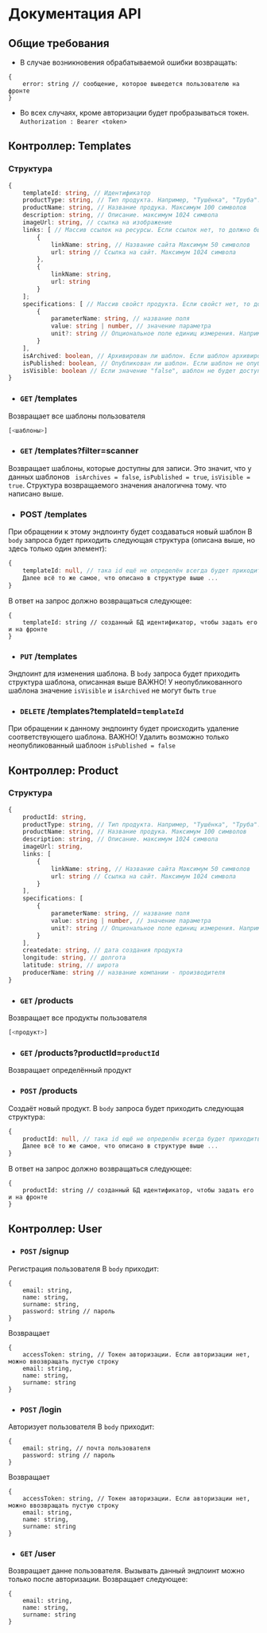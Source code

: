 # Документация API

## Общие требования
- В случае возникновения обрабатываемой ошибки возвращать:
```
{
    error: string // сообщение, которое выведется пользователю на фронте
}
```

- Во всех случаях, кроме авторизации будет пробразываться токен. ```Authorization : Bearer <token>```


## Контроллер: Templates
### Структура
```typescript
{
    templateId: string, // Идентификатор
    productType: string, // Тип продукта. Например, "Тушёнка", "Труба". Максимум 50 символов
    productName: string, // Название продука. Максимум 100 символов
    description: string, // Описание. максимум 1024 символа 
    imageUrl: string, // ссылка на изображение
    links: [ // Массив ссылок на ресурсы. Если ссылок нет, то должно быть равно пустому массиву "[]"
        {
            linkName: string, // Название сайта Максимум 50 символов
            url: string // Ссылка на сайт. Максимум 1024 символа
        },
        {
            linkName: string,
            url: string
        }
    ];
    specifications: [ // Массив свойст продукта. Если свойст нет, то должен быть просто пустой массив "[]"
        {
            parameterName: string, // название поля
            value: string | number, // значение параметра
            unit?: string // Опциональное поле единиц измерения. Например, кг, см ...
        }
    ],
    isArchived: boolean, // Архивирован ли шаблон. Если шаблон архивирован, то он не доступен для записи. Это аналог удаления, т.к. уже опубликованный (он записан на block-chai) шаблон нельзя удалить
    isPublished: boolean, // Опубликован ли шаблон. Если шаблон не опубликован, то он не записан в block-chain и его ещё можно редактировать
    isVisible: boolean // Если значение "false", шаблон не будет доступен для записи через мобильное приложение. 
}
```

- ### ```GET``` /templates
Возвращает все шаблоны пользователя
```typescript
[<шаблоны>]
```
- ### ```GET``` /templates?filter=scanner 
Возвращает шаблоны, которые доступны для записи. Это значит, что у данных шаблонов ``` isArchives = false```, ```isPublished = true```, ```isVisible = true```. Структура возвращаемого значения аналогична тому. что написано выше.

- ### POST /templates
При обращении к этому эндпоинту будет создаваться новый шаблон
В ```body``` запроса будет приходить следующая структура (описана выше, но здесь только один элемент):
```typescript
{
    templateId: null, // така id ещё не определён всегда будет приходить "null" 
    Далее всё то же самое, что описано в структуре выше ...
}
```
В ответ на запрос должно возвращаться следующее:
```
{
    templateId: string // созданный БД идентификатор, чтобы задать его и на фронте
}
```

- ### ```PUT``` /templates
Эндпоинт для изменения шаблона. В ```body``` запроса будет приходить структура шаблона, описанная выше
ВАЖНО! У неопубликованного шаблона значение ```isVisible``` и ```isArchived``` не могут быть ```true```

- ### ```DELETE``` /templates?templateId=```templateId```
При обращении к данному эндпоинту будет происходить удаление соответствующего шаблона. ВАЖНО! Удалить возможно только неопубликованный шаблоон ```isPublished = false```


## Контроллер: Product
### Структура
```typescript
{
    productId: string,
    productType: string, // Тип продукта. Например, "Тушёнка", "Труба". Максимум 50 символов
    productName: string, // Название продука. Максимум 100 символов
    description: string, // Описание. максимум 1024 символа 
    imageUrl: string,
    links: [
        {
            linkName: string, // Название сайта Максимум 50 символов
            url: string // Ссылка на сайт. Максимум 1024 символа
        }
    ],
    specifications: [
        {
            parameterName: string, // название поля
            value: string | number, // значение параметра
            unit?: string // Опциональное поле единиц измерения. Например, кг, см ...
        }
    ],
    createdate: string, // дата создания продукта 
    longitude: string, // долгота
    latitude: string, // широта
    producerName: string // название компании - производителя
}
```
- ### ```GET``` /products
Возвращает все продукты пользователя

```typescript
[<продукт>]
```

- ### ```GET``` /products?productId=```productId```
Возвращает определённый продукт

- ### ```POST``` /products
Создаёт новый продукт. В ```body``` запроса будет приходить следующая структура:
```typescript
{
    productId: null, // така id ещё не определён всегда будет приходить "null" 
    Далее всё то же самое, что описано в структуре выше ...
}
```
В ответ на запрос должно возвращаться следующее:
```
{
    productId: string // созданный БД идентификатор, чтобы задать его и на фронте
}
```

## Контроллер: User

- ### ```POST``` /signup
Регистрация пользователя
В ```body``` приходит:
```
{
    email: string,
    name: string,
    surname: string,
    password: string // пароль
}
```
Возвращает
```
{
    accessToken: string, // Токен авторизации. Если авторизации нет, можно ввозвращать пустую строку
    email: string,
    name: string,
    surname: string
}
```



- ### ```POST``` /login
Авторизует пользователя
В ```body``` приходит:
```
{
    email: string, // почта пользователя
    password: string // пароль
}
```
Возвращает
```
{
    accessToken: string, // Токен авторизации. Если авторизации нет, можно ввозвращать пустую строку
    email: string,
    name: string,
    surname: string
}
```


- ### ```GET``` /user
Возвращает данне пользователя. Вызывать данный эндпоинт можно только после авторизации.
Возвращает следующее: 
```
{
    email: string,
    name: string,
    surname: string
}
```